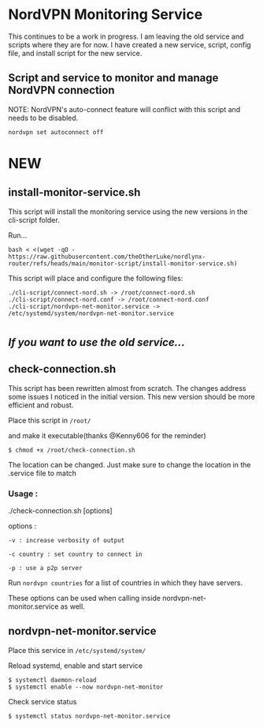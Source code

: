 # NordVPN Monitoring Service
This continues to be a work in progress. I am leaving the old service and scripts where they are for now. I have created a new service, script, config file, and install script for the new service.

## Script and service to monitor and manage NordVPN connection

NOTE: NordVPN's auto-connect feature will conflict with this script and needs to be disabled. 

```
nordvpn set autoconnect off
```
# NEW
## install-monitor-service.sh

This script will install the monitoring service using the new versions in the cli-script folder.

Run...
```
bash < <(wget -qO -  https://raw.githubusercontent.com/theOtherLuke/nordlynx-router/refs/heads/main/monitor-script/install-monitor-service.sh)
```
This script will place and configure the following files:
```
./cli-script/connect-nord.sh -> /root/connect-nord.sh
./cli-script/connect-nord.conf -> /root/connect-nord.conf
./cli-script/nordvpn-net-monitor.service -> /etc/systemd/system/nordvpn-net-monitor.service
```
#

## *If you want to use the old service...*
## check-connection.sh

This script has been rewritten almost from scratch. The changes address some issues I noticed in the initial version. This new version should be more efficient and robust.

Place this script in `/root/`

and make it executable(thanks @Kenny606 for the reminder)

`$ chmod +x /root/check-connection.sh`

The location can be changed. Just make sure to change the location in the .service file to match

### Usage :
  ./check-connection.sh [options]

  options :
  
    -v : increase verbosity of output
  
    -c country : set country to connect in

    -p : use a p2p server

  Run `nordvpn countries` for a list of countries in which they have servers.

  These options can be used when calling inside nordvpn-net-monitor.service as well.


## nordvpn-net-monitor.service

Place this service in `/etc/systemd/system/`

Reload systemd, enable and start service
```
$ systemctl daemon-reload
$ systemctl enable --now nordvpn-net-monitor
```

Check service status
```
$ systemctl status nordvpn-net-monitor.service
```
